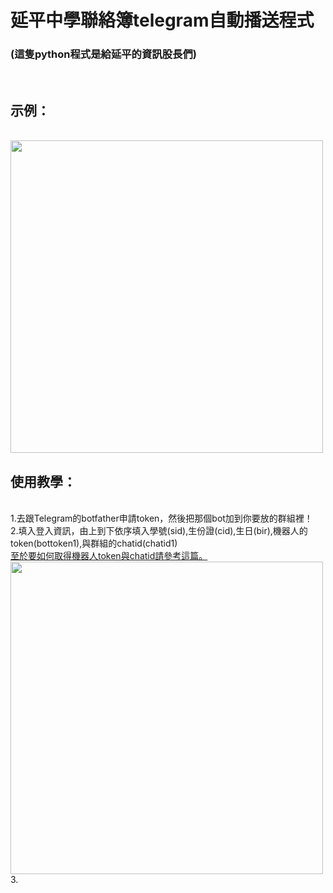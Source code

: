 # 延平中學聯絡簿telegram自動播送程式
<h3>(這隻python程式是給延平的資訊股長們)</h3><br>
<h2>示例：</h2><br>
<img src="https://github.com/chenliTW/yphshomeworkbot/raw/master/pic/run.png" height="500"><br>
<h2>使用教學：</h2><br>
1.去跟Telegram的botfather申請token，然後把那個bot加到你要放的群組裡！<br>
2.填入登入資訊，由上到下依序填入學號(sid),生份證(cid),生日(bir),機器人的token(bottoken1),與群組的chatid(chatid1)<br>
<a href="https://chenlitw.github.io/telegram-bot/2019/01/16/telegram-bot-hello-world.html" target="_blank" title="">至於要如何取得機器人token與chatid請參考這篇。</a>
<img src="https://github.com/chenliTW/yphshomeworkbot/raw/master/pic/setup.png" width="500">
<br>
3.
